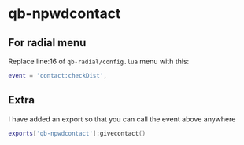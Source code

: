 # qb-npwdcontact
 
## For radial menu
Replace line:16 of `qb-radial/config.lua` menu with this:

```lua
event = 'contact:checkDist',
```
## Extra
I have added an export so that you can call the event above anywhere
```lua
exports['qb-npwdcontact']:givecontact()
```
